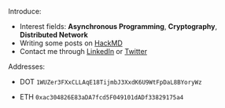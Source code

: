 
Introduce:

- Interest fields: **Asynchronous Programming**, **Cryptography**, **Distributed Network**
- Writing some posts on [HackMD](https://hackmd.io/@_4S152SHS_uXVYn0bwHKpQ)
- Contact me through [LinkedIn](https://www.linkedin.com/in/soyoun-jeong-066165179/) or [Twitter](https://twitter.com/proofofyoon)

Addresses:

- DOT `1WUZer3FXxCLLAqE18TijmbJ3XxdK6U9WtFpDaL8BYoryWz`

- ETH `0xac304826E83aDA7fcd5F049101dADf33829175a4`




